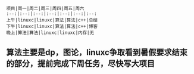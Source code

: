     项目|周一|周二|周三|周四|周五|周六
    :--:|:--:|:--:|:--:|:--:|:--:|:--:
    上午|linuxc|linuxc|算法|算法|c++|总结
    下午|linuxc|linuxc|算法|算法|c++|博客
    晚上|算法|算法|linuxc|linuxc|内存|无

## 算法主要是dp，图论，linuxc争取看到暑假要求结束的部分，提前完成下周任务，尽快写大项目
